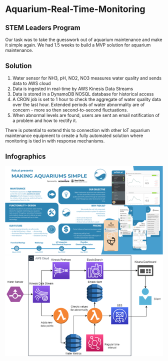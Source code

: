 # Aquarium-Real-Time-Monitoring

## STEM Leaders Program

Our task was to take the guesswork out of aquarium maintenance and make it simple again. We had 1.5 weeks to build a MVP solution for aquarium maintenance. 

## Solution

1.    Water sensor for NH3, pH, NO2, NO3 measures water quality and sends data to AWS cloud
2.    Data is ingested in real-time by AWS Kinesis Data Streams
3.    Data is stored in a DynamoDB NOSQL database for historical access
4.    A CRON job is set to 1 hour to check the aggregate of water quality data over the last hour. Extended periods of water abnormality are of concern - more so then second-to-second fluctuations.
5.    When abnormal levels are found, users are sent an email notification of a problem and how to rectify it.

There is potential to extend this to connection with other IoT aquarium maintenance equipment to create a fully automated solution where monitoring is tied in with response mechanisms.

## Infographics

![image](/presentation/Infographic.png)
![image](/presentation/aws-architecture.png)
